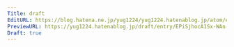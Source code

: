 ```yaml
---
Title: draft
EditURL: https://blog.hatena.ne.jp/yug1224/yug1224.hatenablog.jp/atom/entry/6802418398326036472
PreviewURL: https://yug1224.hatenablog.jp/draft/entry/EPiSjhocA1Sx-WAn-1-cIDe59L4
Draft: true
---
```


